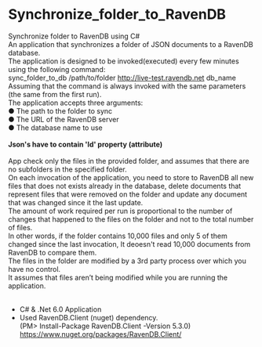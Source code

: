 # Synchronize_folder_to_RavenDB
Synchronize folder to RavenDB using C#<br />
An application that synchronizes a folder of JSON documents to a RavenDB database.<br />
The application is designed to be invoked(executed) every few minutes using the following command:<br />
	sync_folder_to_db /path/to/folder http://live-test.ravendb.net db_name<br />
Assuming that the command is always invoked with the same parameters (the same from the first run).<br />
The application accepts three arguments:<br />
●	The path to the folder to sync<br />
●	The URL of the RavenDB server<br />
●	The database name to use<br />
<br />
****Json's have to contain 'Id' property (attribute)****<br />
<br />
App check only the files in the provided folder, and assumes that there are no subfolders in the specified folder.<br />
On each invocation of the application, you need to store to RavenDB all new files that does not exists already in the database, delete documents that represent files that were removed on the folder and update any document that was changed since it the last update.<br />
The amount of work required per run is proportional to the number of changes that happened to the files on the folder and not to the total number of files. <br />
In other words, if the folder contains 10,000 files and only 5 of them changed since the last invocation, It deoesn't read 10,000 documents from RavenDB to compare them.<br />
The files in the folder are modified by a 3rd party process over which you have no control.<br />
It assumes that files aren’t being modified while you are running the application.<br />
<br />
* C# & .Net 6.0 Application <br />
* Used RavenDB.Client (nuget) dependency.<br />
  (PM> Install-Package RavenDB.Client -Version 5.3.0)<br />
  https://www.nuget.org/packages/RavenDB.Client/<br />
